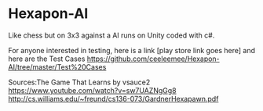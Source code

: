 # Hexapon-AI
Like chess but on 3x3 against a AI runs on Unity coded with c#. 

For anyone interested in testing, here is a 
link [play store link goes here]
and here are the Test Cases https://github.com/ceeleemee/Hexapon-AI/tree/master/Test%20Cases


Sources:The Game That Learns by vsauce2 https://www.youtube.com/watch?v=sw7UAZNgGg8
http://cs.williams.edu/~freund/cs136-073/GardnerHexapawn.pdf

